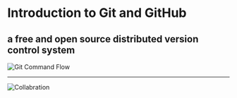 # Introduction to Git and GitHub

a free and open source distributed version control system
---

![Git Command Flow](https://kevintshoemaker.github.io/StatsChats/GIT2.png)


---
![Collabration](https://kevintshoemaker.github.io/StatsChats/GIT1.png)
